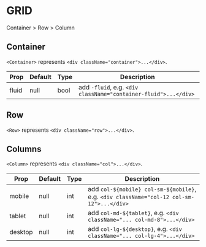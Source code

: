 # GRID

Container > Row > Column

## Container

`<Container>` represents `<div className="container">...</div>`.

| Prop | Default | Type | Description |
| ---- | ------- | ---- | ----------- |
| fluid | null | bool | add `-fluid`, e.g. `<div className="container-fluid">...</div>`|

## Row

`<Row>` represents `<div className="row">...</div>`.

## Columns

`<Column>` represents `<div className="col">...</div>`.

| Prop | Default | Type | Description |
| ---- | ------- | ---- | ----------- |
| mobile | null | int | add `col-${mobile} col-sm-${mobile}`, e.g. `<div className="col-12 col-sm-12">...</div>` |
| tablet | null | int | add `col-md-${tablet}`, e.g. `<div className="... col-md-8">...</div>` |
| desktop | null | int | add `col-lg-${desktop}`, e.g. `<div className="... col-lg-4">...</div>` |

